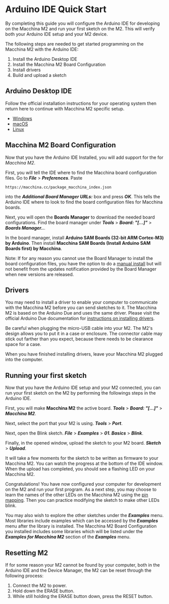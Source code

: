 # Arduino IDE Quick Start

By completing this guide you will configure the Arduino IDE for developing on the Macchina M2 and run your first sketch on the M2.  This will verify both your Arduino IDE setup and your M2 device.

The following steps are needed to get started programming on the Macchina M2 with the Arduino IDE:

1. Install the Arduino Desktop IDE
2. Install the Macchina M2 Board Configuration
3. Install drivers
4. Build and upload a sketch

## Arduino Desktop IDE

Follow the official installation instructions for your operating system then return here to continue with Macchina M2 specific setup.

- [Windows](https://www.arduino.cc/en/Guide/Windows)
- [macOS](https://www.arduino.cc/en/Guide/MacOSX)
- [Linux](https://www.arduino.cc/en/Guide/Linux)

## Macchina M2 Board Configuration

Now that you have the Arduino IDE Installed, you will add support for the for _Macchina M2_.

First, you will tell the IDE where to find the Macchina board configuration files.  Go to **_File_** > **_Preferences_**.  Paste

    https://macchina.cc/package_macchina_index.json 

into the **_Additional Board Manager URLs:_** box and press **_OK_**.  This tells the Arduino IDE where to look to find the board configuration files for Macchina boards.

Next, you will open the **Boards Manager** to download the needed board configurations.  Find the board manager under **_Tools_** > **_Board: "[...]"_** > **_Boards Manager.._**.

In the board manager, install **Arduino SAM Boards (32-bit ARM Cortex-M3) by Arduino**.  Then install **Macchina SAM Boards (Install Arduino SAM Boards first) by Macchina**.

Note: If for any reason you cannot use the Board Manager to install the board configuration files, you have the option to do a [manual install](https://github.com/macchina/arduino-boards-sam/blob/master/CONTRIBUTING.md#local-install-recommended) but will not benefit from the updates notification provided by the Board Manager when new versions are released.

## Drivers

You may need to install a driver to enable your computer to communicate with the Macchina M2 before you can send sketches to it.  The Macchina M2 is based on the Arduino Due and uses the same driver.  Please visit the official Arduino Due documentation for [instructions on installing drivers](https://www.arduino.cc/en/Guide/ArduinoDue#toc4).

Be careful when plugging the micro-USB cable into your M2.  The M2's design allows you to put it in a case or enclosure.  The connector cable may stick out farther than you expect, because there needs to be clearance space for a case.

When you have finished installing drivers, leave your Macchina M2 plugged into the computer.

## Running your first sketch

Now that you have the Arduino IDE setup and your M2 connected, you can run your first sketch on the M2 by performing the followings steps in the Arduino IDE.

First, you will make **Macchina M2** the active board.  **_Tools_** > **_Board: "[...]"_** > **_Macchina M2_**.

Next, select the port that your M2 is using. **_Tools_** > **_Port_**.

Next, open the Blink sketch. **_File_** > **_Examples_** > **_01. Basics_** > **_Blink_**.

Finally, in the opened window, upload the sketch to your M2 board.  **_Sketch_** > **_Upload_**.

It will take a few moments for the sketch to be written as firmware to your Macchina M2.  You can watch the progress at the bottom of the IDE window.  When the upload has completed, you should see a flashing LED on your Macchina M2.

Congratulations!  You have now configured your computer for development on the M2 and run your first program.  As a next step, you may choose to learn the names of the other LEDs on the Macchina M2 using the [pin mapping](/m2/technical-references/pin-mapping).  Then you can practice modifying the sketch to make other LEDs blink.

You may also wish to explore the other sketches under the **_Examples_** menu.  Most libraries include examples which can be accessed by the **_Examples_** menu after the library is installed.  The Macchina M2 Board Configuration you installed includes some libraries which will be listed under the **_Examples for Macchina M2_** section of the **_Examples_** menu.

## Resetting M2

If for some reason your M2 cannot be found by your computer, both in the Arduino IDE and the Device Manager, the M2 can be reset through the following process:

1. Connect the M2 to power.
2. Hold down the ERASE button.
3. While still holding the ERASE button down, press the RESET button.


